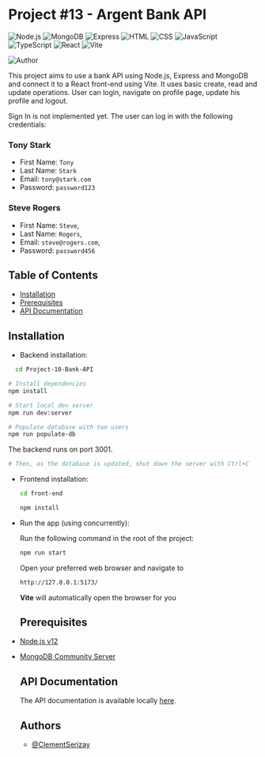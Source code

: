 # Project #13 - Argent Bank API

![Node.js](https://img.shields.io/badge/Node.js-%23339933?style=for-the-badge&logo=node.js&logoColor=white)
![MongoDB](https://img.shields.io/badge/MongoDB-%2347A248?style=for-the-badge&logo=mongodb&logoColor=white)
![Express](https://img.shields.io/badge/Express.js-%23404d59?style=for-the-badge)
![HTML](https://img.shields.io/badge/HTML-%23E34F26?style=for-the-badge&logo=html5&logoColor=white)
![CSS](https://img.shields.io/badge/CSS-%231572B6?style=for-the-badge&logo=css3&logoColor=white)
![JavaScript](https://img.shields.io/badge/JavaScript-%23F7DF1E?style=for-the-badge&logo=javascript&logoColor=black)
![TypeScript](https://img.shields.io/badge/TypeScript-%23007ACC?style=for-the-badge&logo=typescript&logoColor=white)
![React](https://img.shields.io/badge/-React-%23282C34?style=for-the-badge&logo=react&logoColor=%2361DAFB)
![Vite](https://img.shields.io/badge/Vite-%23000000?style=for-the-badge&logo=vite&logoColor=white)

![Author](https://img.shields.io/badge/Author-Cl%C3%A9ment%20Serizay-blue?style=for-the-badge)

This project aims to use a bank API using Node.js, Express and MongoDB and connect it to a React front-end using Vite.
It uses basic create, read and update operations. User can login, navigate on profile page, update his profile and logout.

Sign In is not implemented yet. The user can log in with the following credentials:

### Tony Stark

- First Name: `Tony`
- Last Name: `Stark`
- Email: `tony@stark.com`
- Password: `password123`

### Steve Rogers

- First Name: `Steve`,
- Last Name: `Rogers`,
- Email: `steve@rogers.com`,
- Password: `password456`

## Table of Contents

- [Installation](#installation)
- [Prerequisites](#prerequisites)
- [API Documentation](#api-documentation)

## Installation

- Backend installation:

```bash
  cd Project-10-Bank-API
```

```bash
# Install dependencies
npm install

# Start local dev server
npm run dev:server

# Populate database with two users
npm run populate-db
```

The backend runs on port 3001.

```bash
# Then, as the database is updated, shut down the server with Ctrl+C
```


- Frontend installation:

  ```bash
  cd front-end
  ```

  ```bash
  npm install
  ```

- Run the app (using concurrently):

  Run the following command in the root of the project:

  ```bash
  npm run start
  ```

  Open your preferred web browser and navigate to

  ```bash
  http://127.0.0.1:5173/
  ```

  **Vite** will automatically open the browser for you

  ## Prerequisites

- [Node.js v12](https://nodejs.org/en/)
- [MongoDB Community Server](https://www.mongodb.com/try/download/community)

  ## API Documentation

  The API documentation is available locally [here](http://localhost:3001/api-docs/).

  ## Authors

  - [@ClementSerizay](https://www.linkedin.com/in/cl%C3%A9ment-serizay-044911262/ "Clement Serizay's LinkedIn profile")
